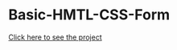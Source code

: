 # Basic-HMTL-CSS-Form

[Click here to see the project](https://mehmetcakir1.github.io/Basic-HMTL-CSS-Form/)
